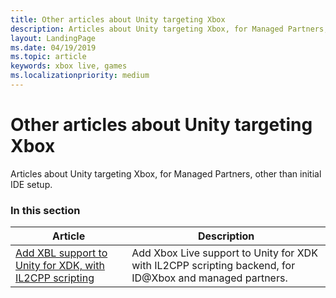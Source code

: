 ```yaml
---
title: Other articles about Unity targeting Xbox
description: Articles about Unity targeting Xbox, for Managed Partners, other than initial IDE setup.
layout: LandingPage
ms.date: 04/19/2019
ms.topic: article
keywords: xbox live, games
ms.localizationpriority: medium
---
```


# Other articles about Unity targeting Xbox

Articles about Unity targeting Xbox, for Managed Partners, other than initial IDE setup.


### In this section

| Article | Description |
|---------|-------------|
| [Add XBL support to Unity for XDK, with IL2CPP scripting](../../../../../get-started-with-partner/partner-unity-xdk-il2cpp.md) | Add Xbox Live support to Unity for XDK with IL2CPP scripting backend, for ID@Xbox and managed partners. |
